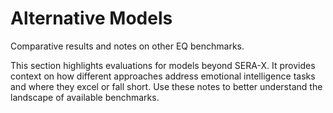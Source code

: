 # Alternative Models

Comparative results and notes on other EQ benchmarks.

This section highlights evaluations for models beyond SERA-X. It provides context on how different approaches address emotional intelligence tasks and where they excel or fall short. Use these notes to better understand the landscape of available benchmarks.
